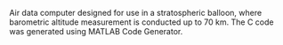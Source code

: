  Air data computer designed for use in a stratospheric balloon, where barometric altitude measurement is conducted up to 70 km. The C code was generated using MATLAB Code Generator.
